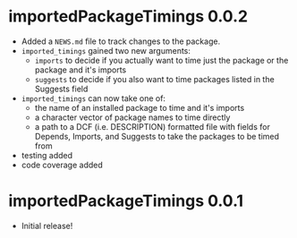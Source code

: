 # importedPackageTimings 0.0.2

* Added a `NEWS.md` file to track changes to the package.
* `imported_timings` gained two new arguments:
  * `imports` to decide if you actually want to time just the package or the package and it's imports
  * `suggests` to decide if you also want to time packages listed in the Suggests field
* `imported_timings` can now take one of:
  * the name of an installed package to time and it's imports
  * a character vector of package names to time directly
  * a path to a DCF (i.e. DESCRIPTION) formatted file with fields for Depends, Imports, and Suggests to take the packages to be timed from
* testing added
* code coverage added

# importedPackageTimings 0.0.1

* Initial release!
